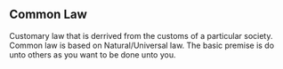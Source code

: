 ## Common Law

Customary law that is derrived from the customs of a particular society. Common law is based on Natural/Universal law. The basic premise is do unto others as you want to be done unto you. 

